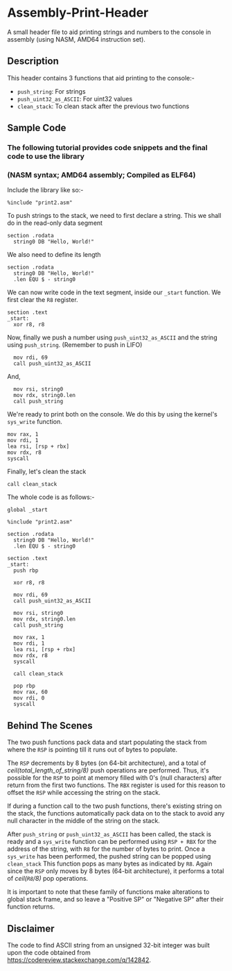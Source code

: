 # Assembly-Print-Header
A small header file to aid printing strings and numbers to the console in assembly (using NASM, AMD64 instruction set).

## Description
This header contains 3 functions that aid printing to the console:-
* `push_string`: For strings
* `push_uint32_as_ASCII`: For uint32 values
* `clean_stack`: To clean stack after the previous two functions

## Sample Code
### The following tutorial provides code snippets and the final code to use the library
### (NASM syntax; AMD64 assembly; Compiled as ELF64)


Include the library like so:-
```
%include "print2.asm"
```

To push strings to the stack, we need to first declare a string. This we shall do in the read-only data segment
```
section .rodata
  string0 DB "Hello, World!"
```
We also need to define its length
```
section .rodata
  string0 DB "Hello, World!"
  .len EQU $ - string0
```

We can now write code in the text segment, inside our `_start` function.
We first clear the `R8` register.
```
section .text
_start:
  xor r8, r8
```

Now, finally we push a number using `push_uint32_as_ASCII` and the string using `push_string`.
(Remember to push in LIFO)
```
  mov rdi, 69
  call push_uint32_as_ASCII
```
And,
```
  mov rsi, string0
  mov rdx, string0.len
  call push_string
```

We're ready to print both on the console.
We do this by using the kernel's `sys_write` function.
```
mov rax, 1
mov rdi, 1
lea rsi, [rsp + rbx]
mov rdx, r8
syscall
```

Finally, let's clean the stack
```
call clean_stack
```


The whole code is as follows:-
```
global _start

%include "print2.asm"

section .rodata
  string0 DB "Hello, World!"
  .len EQU $ - string0
  
section .text
_start:
  push rbp
  
  xor r8, r8
  
  mov rdi, 69
  call push_uint32_as_ASCII
  
  mov rsi, string0
  mov rdx, string0.len
  call push_string
  
  mov rax, 1
  mov rdi, 1
  lea rsi, [rsp + rbx]
  mov rdx, r8
  syscall
  
  call clean_stack
  
  pop rbp
  mov rax, 60
  mov rdi, 0
  syscall
```
## Behind The Scenes
The two push functions pack data and start populating the stack from where the `RSP` is pointing till it runs out of bytes to populate.

The `RSP` decrements by 8 bytes (on 64-bit architecture), and a total of _ceil(total_length_of_string/8)_ push operations are performed.
Thus, it's possible for the `RSP` to point at memory filled with 0's (null characters) after return from the first two functions.
The `RBX` register is used for this reason to offset the `RSP` while accessing the string on the stack.

If during a function call to the two push functions, there's existing string on the stack, the functions automatically pack data on to the stack to avoid any null character in the middle of the string on the stack.

After `push_string` or `push_uint32_as_ASCII` has been called, the stack is ready and a `sys_write` function can be performed using `RSP + RBX` for the address of the string, with `R8` for the number of bytes to print.
Once a `sys_write` has been performed, the pushed string can be popped using `clean_stack` This function pops as many bytes as indicated by `R8`. Again since the `RSP` only moves by 8 bytes (64-bit architecture), it performs a total of _ceil(`R8`/8)_ pop operations.

It is important to note that these family of functions make alterations to global stack frame, and so leave a "Positive SP" or "Negative SP" after their function returns.

## Disclaimer
The code to find ASCII string from an unsigned 32-bit integer was built upon the code obtained from https://codereview.stackexchange.com/q/142842.
